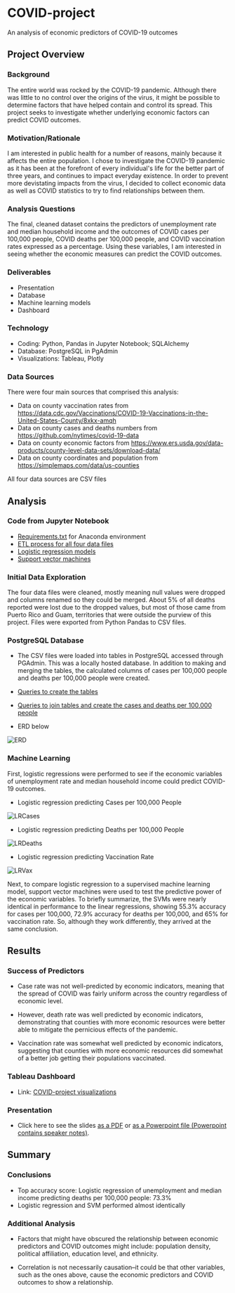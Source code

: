 # COVID-project

An analysis of economic predictors of COVID-19 outcomes

## Project Overview

### Background

The entire world was rocked by the COVID-19 pandemic. Although there was little to no control over the origins of the virus, it might be possible to determine factors that have helped contain and control its spread. This project seeks to investigate whether underlying economic factors can predict COVID outcomes.

### Motivation/Rationale

I am interested in public health for a number of reasons, mainly because it affects the entire population. I chose to investigate the COVID-19 pandemic as it has been at the forefront of every individual's life for the better part of three years, and continues to impact everyday existence. In order to prevent more devistating impacts from the virus, I decided to collect economic data as well as COVID statistics to try to find relationships between them. 

### Analysis Questions

The final, cleaned dataset contains the predictors of unemployment rate and median household income and the outcomes of COVID cases per 100,000 people, COVID deaths per 100,000 people, and COVID vaccination rates expressed as a percentage. Using these variables, I am interested in seeing whether the economic measures can predict the COVID outcomes.


### Deliverables

- Presentation
- Database
- Machine learning models
- Dashboard


### Technology

- Coding: Python, Pandas in Jupyter Notebook; SQLAlchemy
- Database: PostgreSQL in PgAdmin
- Visualizations: Tableau, Plotly


### Data Sources

There were four main sources that comprised this analysis:

- Data on county vaccination rates from https://data.cdc.gov/Vaccinations/COVID-19-Vaccinations-in-the-United-States-County/8xkx-amqh
- Data on county cases and deaths numbers from https://github.com/nytimes/covid-19-data
- Data on county economic factors from https://www.ers.usda.gov/data-products/county-level-data-sets/download-data/
- Data on county coordinates and population from https://simplemaps.com/data/us-counties

All four data sources are CSV files


## Analysis

### Code from Jupyter Notebook

- [Requirements.txt](https://github.com/josephrodini/COVID-project/blob/main/requirements.txt) for Anaconda environment
- [ETL process for all four data files](https://github.com/josephrodini/COVID-project/blob/main/ETL/COVID_data_cleaning.ipynb)
- [Logistic regression models](https://github.com/josephrodini/COVID-project/blob/main/Machine_Learning/Logistic_Regression.ipynb)
- [Support vector machines](https://github.com/josephrodini/COVID-project/blob/main/Machine_Learning/SVM.ipynb)


### Initial Data Exploration

The four data files were cleaned, mostly meaning null values were dropped and columns renamed so they could be merged. About 5% of all deaths reported were lost due to the dropped values, but most of those came from Puerto Rico and Guam, territories that were outside the purview of this project. Files were exported from Python Pandas to CSV files.

### PostgreSQL Database

- The CSV files were loaded into tables in PostgreSQL accessed through PGAdmin. This was a locally hosted database. In addition to making and merging the tables, the calculated columns of cases per 100,000 people and deaths per 100,000 people were created.

- [Queries to create the tables](https://github.com/josephrodini/COVID-project/blob/main/SQL/creating_tables)

- [Queries to join tables and create the cases and deaths per 100,000 people](https://github.com/josephrodini/COVID-project/blob/main/SQL/merging_tables)

- ERD below

![ERD](https://github.com/josephrodini/COVID-project/blob/90dfbe7b35947e681264e41b09a12d28be1e9679/Images/COVID-projectDBD.png)

### Machine Learning

First, logistic regressions were performed to see if the economic variables of unemployment rate and median household income could predict COVID-19 outcomes. 

- Logistic regression predicting Cases per 100,000 People

![LRCases](https://github.com/josephrodini/COVID-project/blob/90dfbe7b35947e681264e41b09a12d28be1e9679/Images/RegCases.PNG?raw=true)

- Logistic regression predicting Deaths per 100,000 People

![LRDeaths](https://github.com/josephrodini/COVID-project/blob/90dfbe7b35947e681264e41b09a12d28be1e9679/Images/RegDeaths.PNG?raw=true)

- Logistic regression predicting Vaccination Rate

![LRVax](https://github.com/josephrodini/COVID-project/blob/90dfbe7b35947e681264e41b09a12d28be1e9679/Images/RegVax.PNG?raw=true)

Next, to compare logistic regression to a supervised machine learning model, support vector machines were used to test the predictive power of the economic variables. To briefly summarize, the SVMs were nearly identical in performance to the linear regressions, showing 55.3% accuracy for cases per 100,000, 72.9% accuracy for deaths per 100,000, and 65% for vaccination rate. So, although they work differently, they arrived at the same conclusion.

## Results


### Success of Predictors

- Case rate was not well-predicted by economic indicators, meaning that the spread of COVID was fairly uniform across the country regardless of economic level.

- However, death rate was well predicted by economic indicators, demonstrating that counties with more economic resources were better able to mitigate the pernicious effects of the pandemic.

- Vaccination rate was somewhat well predicted by economic indicators, suggesting that counties with more economic resources did somewhat of a better job getting their populations vaccinated.


### Tableau Dashboard

- Link: [COVID-project visualizations](https://public.tableau.com/app/profile/joe.rodini/viz/COVID-projectvisualizations/COVID-project#1)

### Presentation 

- Click here to see the slides [as a PDF]() or [as a Powerpoint file (Powerpoint contains speaker notes)](https://github.com/josephrodini/COVID-project/blob/segment-4/Presentation/COVID-project.pptx).

## Summary

### Conclusions

- Top accuracy score: Logistic regression of unemployment and median income predicting deaths per 100,000 people: 73.3%
- Logistic regression and SVM performed almost identically

### Additional Analysis

- Factors that might have obscured the relationship between economic predictors and COVID outcomes might include: population density, political affiliation, education level, and ethnicity.

- Correlation is not necessarily causation–it could be that other variables, such as the ones above, cause the economic predictors and COVID outcomes to show a relationship.






